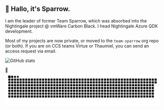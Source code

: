 ## :wave: Hallo, it's Sparrow.

I am the leader of former Team Sparrow, which was absorbed into the Nightingale project @ vmWare Carbon Black. I head Nightingale Azure QDK development.

Most of my projects are now private, or moved to the `team-sparrow` org repo (or both). 
If you are on CCS teams Virtue or Thaumiel, you can send an access request via email.

![GitHub stats](https://github-readme-stats-8klft682t-lordzagreus.vercel.app/api?username=ThaumielSparrow&show_icons=true&theme=react&include_all_commits=true&count_private=true&hide=issues,contribs)

:snake:
![Snake](https://github.com/LordZagreus/LordZagreus/blob/output/github-contribution-grid-snake.svg)
